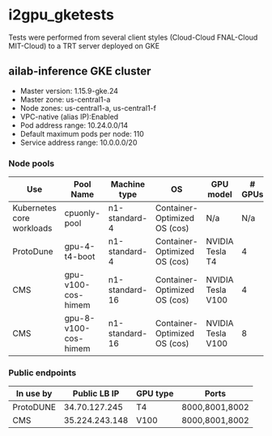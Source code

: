 # i2gpu_gketests
Tests were performed from several client styles (Cloud-Cloud FNAL-Cloud MIT-Cloud) to a TRT server deployed on GKE

##  ailab-inference GKE cluster
* Master version: 1.15.9-gke.24
* Master zone: us-central1-a
* Node zones: us-central1-a, us-central1-f
* VPC-native (alias IP):Enabled
* Pod address range: 10.24.0.0/14
* Default maximum pods per node: 110
* Service address range: 10.0.0.0/20

### Node pools

| Use                       | Pool Name            | Machine type   | OS                           | GPU model         | # GPUs |
|---------------------------|----------------------|----------------|------------------------------|-------------------|--------|
| Kubernetes core workloads | cpuonly-pool         | n1-standard-4  | Container-Optimized OS (cos) | N/a               | N/a    |
| ProtoDune                 | gpu-4-t4-boot        | n1-standard-4  | Container-Optimized OS (cos) | NVIDIA Tesla T4   | 4      |
| CMS                       | gpu-v100-cos-himem   | n1-standard-16 | Container-Optimized OS (cos) | NVIDIA Tesla V100 | 4      |
| CMS                       | gpu-8-v100-cos-himem | n1-standard-16 | Container-Optimized OS (cos) | NVIDIA Tesla V100 | 8      |

### Public endpoints

| In use by | Public LB IP   | GPU type | Ports          |
|-----------|----------------|----------|----------------|
| ProtoDUNE | 34.70.127.245  | T4       | 8000,8001,8002 |
| CMS       | 35.224.243.148 | V100     | 8000,8001,8002 |
